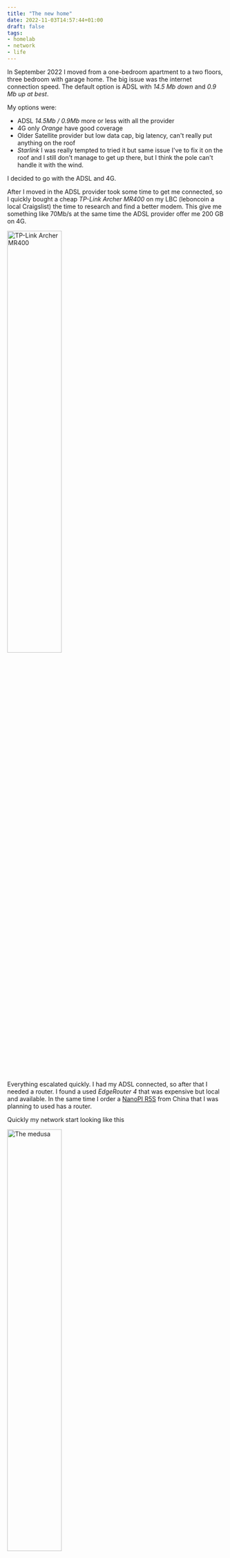 ```yaml
---
title: "The new home"
date: 2022-11-03T14:57:44+01:00
draft: false 
tags:
- homelab
- network
- life
---
```


In September 2022 I moved from a one-bedroom apartment to a two floors, three bedroom with garage home. The big issue was the internet connection speed. The default option is ADSL with *14.5 Mb down* and *0.9 Mb up at best*.

My options were:

* ADSL *14.5Mb /  0.9Mb* more or less with all the provider
* 4G only *Orange* have good coverage
* Older Satellite provider but low data cap, big latency, can't really put anything on the roof
* *Starlink* I was really tempted to tried it but same issue I've to fix it on the roof and I still don't manage to get up there, but I think the pole can't handle it with the wind.

I decided to go with the ADSL and 4G.

After I moved in the ADSL provider took some time to get me connected, so I quickly bought a cheap *TP-Link Archer MR400* on my LBC (leboncoin a local Craigslist) the time to research and find a better modem. This give me something like 70Mb/s at the same time the ADSL provider offer me 200 GB on 4G.

<img style='width:50%' alt='TP-Link Archer MR400' src='img/tplink-archer-mr400.jpg' />

Everything escalated quickly. I had my ADSL connected, so after that I needed a router. I found a used *EdgeRouter 4* that was expensive but local and available. In the same time I order a [NanoPI R5S](https://wiki.friendlyelec.com/wiki/index.php/NanoPi_R5S) from China that I was planning to used has a router.

Quickly my network start looking like this

<img style='width:50%' alt='The medusa' src='img/medusa-network.jpg' />

At this point I found a [Nighthawk M1 4G LTE](https://www.netgear.com/home/mobile-wifi/hotspots/mr1100/) to replace the cheap *TP-Link*. This raised my bandwidth to around 150Mbit/s in good condition and 15/20MBit/s of up. I bought a 15€ *Netgear GS302* switch temporarily to connect everything, and I get back a [Unify UAP-AC](https://store.ui.com/products/uap-ac-pro) that I was using during COVID at my parent place.

<img style='width:50%' alt='September Network diagram' src='img/network_september.drawio.svg' />

I tried some of the load balancing feature between the two WANs with 60% on 4G and 40% on the ADSL, but that was weird. Website get confused the latency difference between the two link don't help. 

I hesitate to try [OpenMPTCProuter](https://www.openmptcprouter.com/) but decide not to. You've to used an online server for exit so banking website, netflix etc... will start blocking you or report fraud on your account. 

I decide to  assign everything related to Video/Streaming to the ADSL, mostly the TV/Chromecast and the SO laptop and phone since she is doing a lot of streaming (she will do like 15/20gb over day 🙄 ). The 4G was for my laptops and computers.

The 4G was okay but I was getting some issue to get a good stable connection. Going back to my LBC (leboncoin) I was looking for 4G/5G antenna.

Two good candidates were:

* [Poynting A-XPOL 0002 V3](https://poynting.tech/antennas/xpol-2-5g/)
* [LowcostMobile 4G LTE 5G MIMO Directionnelle](https://lowcostmobile.fr/products/antenne-4g-lte-5g-mimo-directionnelle-700-800-900-1800-2100-2600-mhz-lowcostmobile-2x30cm-noir-connectique-sma-cable-lmr200-pour-huawei-b525-b528-b618-e5180-b715-asus-tp-link-netgear-et)

I found a *LowcostMobile* with 15m of cable connected to it. I order a 50cm Ø 42mm pole with a plate solder on it to be able to attach to another pole.

At this time I did not have a real plan yet, I was maybe planning to put on the roof, but I was uncertain if I will have pole available, or outside. I have what we call a [iron pergola](https://www.savoirfer.fr/wp-content/uploads/2020/02/pergolas-fer-forge-saint-raphael.jpg). The issue would have been running the cable from outside and I will not have on view the cell tower.

To identify the cell tower in France, we have a website from the government. It come from the *AFNR*  the agency in charge of the radio frequency. [Carto Radio](https://www.cartoradio.fr/index.html#/). On it, you have a map and can filter by provider, frequencies etc.. The issue is you can't find the *cellid*. There is some open-source database from the cellid lookup, but I was unable to find mine inside.

I tried the antenna at one of the second floor windows and got some good result, the RSSP before was between -105dBm to -115dBm. I get to -73dBm, so I've now a strong signal, but I can't close the windows.

<img style='width:50%' alt='Antenna at the windows' src='img/antenna-windows.jpg' />

I decide to try to put it into the attic, since I know I will be able to pass wire from the attic to this room. I was just not sure if the 15m of antenna cable where going to be long enough and if the signal will still be good enough.

<img style='width:50%' alt='Antenna in the attic' src='img/antenna-attic.jpg' />

The signal was still excellent around -75dBm SINR around 10/15dB.

At the same time, I moved my desk from the living room to the basement room next to the garage. The issue was the poor Wifi connection in this room, I can't RDP to my desktop in the living room. If I move the access point, I have connection issue at the second floor. I will have to put the 4G modem at some place near the antenna. At this point, I was sure I need to run wire in the house.

Hopefully, I knew that was possible, some renter before me tried to wired the house in RJ45 and he left one cable between the first and second floor, and some cable between the two room the last floor. The issue was running from the first floor to the basement.

After some serious fight, I manage to pull two cables out in the basement, one running to the first floor and the second one to the second floor. 
Not without doing thing wrong, like cutting through the wrong wall 😅.

<img style='width:50%' alt='Basement first cable' src='img/basement-firstcable.jpg' />

My plan was finally possible, I will have a real network. 

I bought like 60m of CAT 6A cable and a lot of keystone and 3 wall plate of 2 RJ45.

I pull out:

* 1 cable to the attic
* 2 cables at the second floor
* 2 cables at the first floor right
* 2 cables at the first floor left 

I should have run one more cable to the attic but I was running out of cable.

<img style='width:50%' alt='Basement cables progress' src='img/basement-cables-progress.jpg' />

One of the wall plate, it's upside down 🤷‍♂️ 

<img style='width:50%' alt='RJ45 wall plate upside down' src='img/rj45-wall-plate.jpg' />

I used a 50mm PVC tube at the end to hide the cable and passing from the basement to first floor but I start getting issue to pull cable at the 90 degree angle. 

<img style='width:50%' alt='PVC tube 90degree junction' src='img/pvctube-90-rj45.jpg' />

For the keystones' connection I used *T568A* this is probably going to hunt me. We all make mistake.

Now I need a network rack. I tried to get the [StarTech.com WALLMOUNT8](https://www.amazon.com/Serveur-Mural-Solide-%C3%A9quipment-Profond/dp/B01M1OLEQD) The one received from *Amazon* was damage and second one they send was damage too 😞.

I decide to find one local and within a day for 40e I found out a *Digitus 12U* (w/ an 8 ports power plug) but a little short in depth only 12" of course I discover that later.

<img style='width:50%' alt='Network rack installed' src='img/network-rack-with-cables.jpg' />

After installing everything

<img style='width:50%' alt='Network rack connected' src='img/network-rack-connected.jpg' />

So during that time I found a *Netgear GS324TP* on the LBC new for 120e, but it took 3 weeks to come due to the strike on petrol station resupply. 
 My need was to get something with POE for the two access point, manageable and more or less silent. It's not really silent but not loud, the fan only spin up something everything +/- 15min for 5min I will say and it's in the garage. There is some chance I will replace them by some *Noctua* if I keep the switch,

 The big issue for this switch is no SFP+ but they are all expensive, and I was like 🤔 I will not need it. The management interface is shit, you get disconnected after like 5min and no SSH.

 Inside the rack:

 * patch panel
 * Switch Netgear GS324TP
 * Router Ubiquiti Edgerouter 4
 * a NUC11TNKi5, Nano PI R5S and Raspberry PI 2
 * ADSL Box
 
(That was around the October 20 at the time I already had ordered some part to upgrade few things to 10G 😂)

For the access point I switch to two Unifi UAP-6 Pro one in the basement and the second one on the second floor. With Wifi-6 I can connect close to gigabit speed getting 500/600Mb/s real speed around the house and close to 900Mb/s from time to time.

<img style='width:50%' alt='Basement Access Point' src='img/basement-AP.jpg' />

Temporary solution that will become permanent. I need it to point up, but it can't stay on the floor, the light is never on for a long time, so this seems to work.

<img style='width:50%' alt='Second floor Access Point' src='img/secondfloor-AP.jpg' />

The cable is coming from the attic.

I manage to grab for cheap a [Huawei B818-263](https://forum.huawei.com/enterprise/en/huawei-b818-263-an-informative-product-review/thread/864387-100181) and sell the *Netgear M1* for profit. The *B818-263* is great, that get me 250Mb/s down (sometime 300MB/s) and 50Mb/s up. The ping is really stable from 30ms to 40ms when I'm with Orange (or Sosh). 

I have a *Lebara* sim card (it's on the Orange network) they are cheap I get 240gb for 24e, but the issue is the peering especially on the weekend. I get the same speed but from time to time is shit. Sometimes I even get a 20% packet drop too. The exit IP come *Telia* a Swedish telecom operator and every website think I'm a bot 😅

I'm still looking tried to find a better offer.

I put the *B818-263* on POE with a splitter, so I can liberate the outlet in the room and let everything sit in the closet.

<img style='width:50%' alt='Huawei B818-263 on POE with external antenna' src='img/4g-modem-connected.jpg' />


Little teasing few weeks after with 10G in place. In the coming post, I will detail the network configuration.

<img style='width:50%' alt='10G is here' src='img/network-10g.jpg' />
